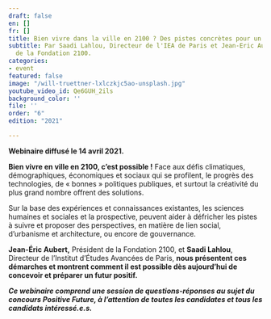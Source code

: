 ```yaml
---
draft: false
en: []
fr: []
title: Bien vivre dans la ville en 2100 ? Des pistes concrètes pour un futur positif
subtitle: Par Saadi Lahlou, Directeur de l'IEA de Paris et Jean-Eric Aubert, Président
  de la Fondation 2100.
categories:
- event
featured: false
image: "/will-truettner-lxlczkjc5ao-unsplash.jpg"
youtube_video_id: Qe6GUH_2ils
background_color: ''
file: ''
order: "6"
edition: "2021"

---
```

**Webinaire diffusé le 14 avril 2021.**

**Bien vivre en ville en 2100, c’est possible !** Face aux défis climatiques, démographiques, économiques et sociaux qui se profilent, le progrès des technologies, de « bonnes » politiques publiques, et surtout la créativité du plus grand nombre offrent des solutions.

Sur la base des expériences et connaissances existantes, les sciences humaines et sociales et la prospective, peuvent aider à défricher les pistes à suivre et proposer des perspectives, en matière de lien social, d’urbanisme et architecture, ou encore de gouvernance.

**Jean-Éric Aubert,** Président de la Fondation 2100, et **Saadi Lahlou**, Directeur de l’Institut d’Études Avancées de Paris, **nous présentent ces démarches et montrent comment il est possible dès aujourd’hui de concevoir et préparer un futur positif.**

**_Ce webinaire comprend une session de questions-réponses au sujet du concours Positive Future, à l’attention de toutes les candidates et tous les candidats intéressé.e.s._**